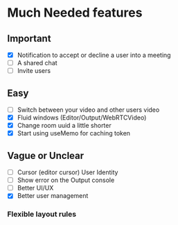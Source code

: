 # Much Needed features

## Important
- [x] Notification to accept or decline a user into a meeting
- [ ] A shared chat
- [ ] Invite users

## Easy
- [ ] Switch between your video and other users video
- [x] Fluid windows (Editor/Output/WebRTCVideo)
- [x] Change room uuid a little shorter
- [x] Start using useMemo for caching token

## Vague or Unclear
- [ ] Cursor (editor cursor) User Identity
- [ ] Show error on the Output console
- [ ] Better UI/UX
- [x] Better user management

### Flexible layout rules

